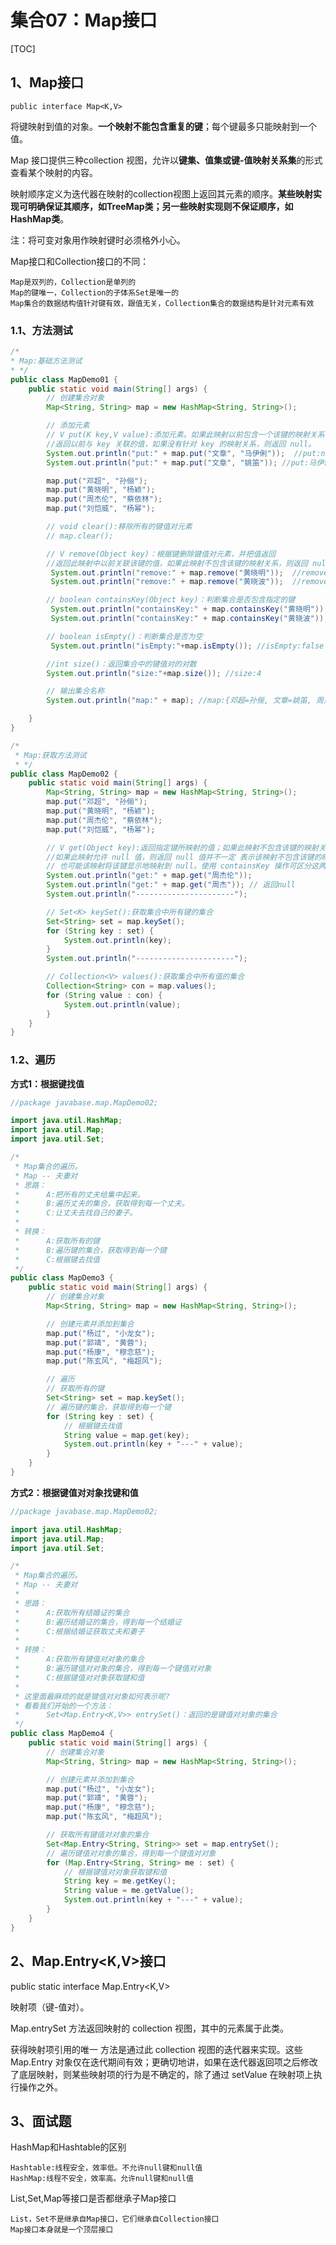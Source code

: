 # 集合07：Map接口

[TOC]

## 1、Map接口

	public interface Map<K,V>

将键映射到值的对象。**一个映射不能包含重复的键**；每个键最多只能映射到一个值。 

Map 接口提供三种collection 视图，允许以**键集、值集或键-值映射关系集**的形式查看某个映射的内容。

映射顺序定义为迭代器在映射的collection视图上返回其元素的顺序。**某些映射实现可明确保证其顺序，如TreeMap类；另一些映射实现则不保证顺序，如HashMap类**。

注：将可变对象用作映射键时必须格外小心。

Map接口和Collection接口的不同：

	Map是双列的，Collection是单列的
	Map的键唯一，Collection的子体系Set是唯一的
	Map集合的数据结构值针对键有效，跟值无关，Collection集合的数据结构是针对元素有效

### 1.1、方法测试

```java
/*
* Map:基础方法测试
* */
public class MapDemo01 {
    public static void main(String[] args) {
        // 创建集合对象
        Map<String, String> map = new HashMap<String, String>();

        // 添加元素
        // V put(K key,V value):添加元素。如果此映射以前包含一个该键的映射关系，则用指定值替换旧值
        //返回以前与 key 关联的值，如果没有针对 key 的映射关系，则返回 null。
        System.out.println("put:" + map.put("文章", "马伊俐"));  //put:null
        System.out.println("put:" + map.put("文章", "姚笛")); //put:马伊俐

        map.put("邓超", "孙俪");
        map.put("黄晓明", "杨颖");
        map.put("周杰伦", "蔡依林");
        map.put("刘恺威", "杨幂");

        // void clear():移除所有的键值对元素
        // map.clear();

        // V remove(Object key)：根据键删除键值对元素，并把值返回
        //返回此映射中以前关联该键的值，如果此映射不包含该键的映射关系，则返回 null。
         System.out.println("remove:" + map.remove("黄晓明"));  //remove:杨颖
         System.out.println("remove:" + map.remove("黄晓波"));  //remove:null

        // boolean containsKey(Object key)：判断集合是否包含指定的键
         System.out.println("containsKey:" + map.containsKey("黄晓明")); //containsKey:false
         System.out.println("containsKey:" + map.containsKey("黄晓波")); //containsKey:false

        // boolean isEmpty()：判断集合是否为空
         System.out.println("isEmpty:"+map.isEmpty()); //isEmpty:false

        //int size()：返回集合中的键值对的对数
        System.out.println("size:"+map.size()); //size:4

        // 输出集合名称
        System.out.println("map:" + map); //map:{邓超=孙俪, 文章=姚笛, 周杰伦=蔡依林, 刘恺威=杨幂}

    }
}
```

```java
/*
 * Map:获取方法测试
 * */
public class MapDemo02 {
    public static void main(String[] args) {
        Map<String, String> map = new HashMap<String, String>();
        map.put("邓超", "孙俪");
        map.put("黄晓明", "杨颖");
        map.put("周杰伦", "蔡依林");
        map.put("刘恺威", "杨幂");

        // V get(Object key):返回指定键所映射的值；如果此映射不包含该键的映射关系，则返回 null。
        //如果此映射允许 null 值，则返回 null 值并不一定 表示该映射不包含该键的映射关系；
        // 也可能该映射将该键显示地映射到 null。使用 containsKey 操作可区分这两种情况。
        System.out.println("get:" + map.get("周杰伦"));
        System.out.println("get:" + map.get("周杰")); // 返回null
        System.out.println("----------------------");

        // Set<K> keySet():获取集合中所有键的集合
        Set<String> set = map.keySet();
        for (String key : set) {
            System.out.println(key);
        }
        System.out.println("----------------------");

        // Collection<V> values():获取集合中所有值的集合
        Collection<String> con = map.values();
        for (String value : con) {
            System.out.println(value);
        }
    }
}
```

### 1.2、遍历

**方式1：根据键找值**

```java
//package javabase.map.MapDemo02;

import java.util.HashMap;
import java.util.Map;
import java.util.Set;

/*
 * Map集合的遍历。
 * Map -- 夫妻对
 * 思路：
 * 		A:把所有的丈夫给集中起来。
 * 		B:遍历丈夫的集合，获取得到每一个丈夫。
 * 		C:让丈夫去找自己的妻子。
 * 
 * 转换：
 * 		A:获取所有的键
 * 		B:遍历键的集合，获取得到每一个键
 * 		C:根据键去找值
 */
public class MapDemo3 {
	public static void main(String[] args) {
		// 创建集合对象
		Map<String, String> map = new HashMap<String, String>();

		// 创建元素并添加到集合
		map.put("杨过", "小龙女");
		map.put("郭靖", "黄蓉");
		map.put("杨康", "穆念慈");
		map.put("陈玄风", "梅超风");

		// 遍历
		// 获取所有的键
		Set<String> set = map.keySet();
		// 遍历键的集合，获取得到每一个键
		for (String key : set) {
			// 根据键去找值
			String value = map.get(key);
			System.out.println(key + "---" + value);
		}
	}
}
```

**方式2：根据键值对对象找键和值**

```java
//package javabase.map.MapDemo02;

import java.util.HashMap;
import java.util.Map;
import java.util.Set;

/*
 * Map集合的遍历。
 * Map -- 夫妻对
 * 
 * 思路：
 * 		A:获取所有结婚证的集合
 * 		B:遍历结婚证的集合，得到每一个结婚证
 * 		C:根据结婚证获取丈夫和妻子
 * 
 * 转换：
 * 		A:获取所有键值对对象的集合
 * 		B:遍历键值对对象的集合，得到每一个键值对对象
 * 		C:根据键值对对象获取键和值
 * 
 * 这里面最麻烦的就是键值对对象如何表示呢?
 * 看看我们开始的一个方法：
 * 		Set<Map.Entry<K,V>> entrySet()：返回的是键值对对象的集合
 */
public class MapDemo4 {
	public static void main(String[] args) {
		// 创建集合对象
		Map<String, String> map = new HashMap<String, String>();

		// 创建元素并添加到集合
		map.put("杨过", "小龙女");
		map.put("郭靖", "黄蓉");
		map.put("杨康", "穆念慈");
		map.put("陈玄风", "梅超风");

		// 获取所有键值对对象的集合
		Set<Map.Entry<String, String>> set = map.entrySet();
		// 遍历键值对对象的集合，得到每一个键值对对象
		for (Map.Entry<String, String> me : set) {
			// 根据键值对对象获取键和值
			String key = me.getKey();
			String value = me.getValue();
			System.out.println(key + "---" + value);
		}
	}
}
```

## 2、Map.Entry<K,V>接口

public static interface Map.Entry<K,V>

映射项（键-值对）。

Map.entrySet 方法返回映射的 collection 视图，其中的元素属于此类。

获得映射项引用的唯一 方法是通过此 collection 视图的迭代器来实现。这些 Map.Entry 对象仅在迭代期间有效；更确切地讲，如果在迭代器返回项之后修改了底层映射，则某些映射项的行为是不确定的，除了通过 setValue 在映射项上执行操作之外。 

## 3、面试题

HashMap和Hashtable的区别

    Hashtable:线程安全，效率低。不允许null键和null值
    HashMap:线程不安全，效率高。允许null键和null值

List,Set,Map等接口是否都继承子Map接口

    List，Set不是继承自Map接口，它们继承自Collection接口
    Map接口本身就是一个顶层接口